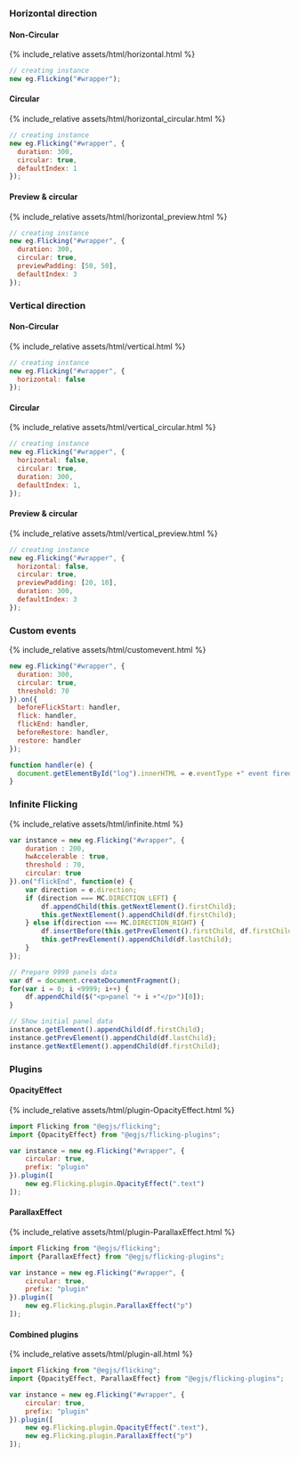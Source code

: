 ### Horizontal direction

#### Non-Circular

{% include_relative assets/html/horizontal.html %}

```js
// creating instance
new eg.Flicking("#wrapper");
```


#### Circular

{% include_relative assets/html/horizontal_circular.html %}

```js
// creating instance
new eg.Flicking("#wrapper", {
  duration: 300,
  circular: true,
  defaultIndex: 1
});
```

#### Preview & circular

{% include_relative assets/html/horizontal_preview.html %}

```js
// creating instance
new eg.Flicking("#wrapper", {
  duration: 300,
  circular: true,
  previewPadding: [50, 50],
  defaultIndex: 3
});
```

### Vertical direction

#### Non-Circular

{% include_relative assets/html/vertical.html %}

```js
// creating instance
new eg.Flicking("#wrapper", {
  horizontal: false
});
```


#### Circular

{% include_relative assets/html/vertical_circular.html %}

```js
// creating instance
new eg.Flicking("#wrapper", {
  horizontal: false,
  circular: true,
  duration: 300,
  defaultIndex: 1,
});
```

#### Preview & circular

{% include_relative assets/html/vertical_preview.html %}

```js
// creating instance
new eg.Flicking("#wrapper", {
  horizontal: false,
  circular: true,
  previewPadding: [20, 10],
  duration: 300,
  defaultIndex: 3
});
```


### Custom events

{% include_relative assets/html/customevent.html %}

```js
new eg.Flicking("#wrapper", {
  duration: 300,
  circular: true,
  threshold: 70
}).on({
  beforeFlickStart: handler,
  flick: handler,
  flickEnd: handler,
  beforeRestore: handler,
  restore: handler
});

function handler(e) {
  document.getElementById("log").innerHTML = e.eventType +" event fired.";
}
```


### Infinite Flicking

{% include_relative assets/html/infinite.html %}


```js
var instance = new eg.Flicking("#wrapper", {
	duration : 200,
	hwAccelerable : true,
	threshold : 70,
	circular: true
}).on("flickEnd", function(e) {
	var direction = e.direction;
	if (direction === MC.DIRECTION_LEFT) {
		df.appendChild(this.getNextElement().firstChild);
		this.getNextElement().appendChild(df.firstChild);
	} else if(direction === MC.DIRECTION_RIGHT) {
		df.insertBefore(this.getPrevElement().firstChild, df.firstChild);
		this.getPrevElement().appendChild(df.lastChild);
	}
});

// Prepare 9999 panels data
var df = document.createDocumentFragment();
for(var i = 0; i <9999; i++) {
	df.appendChild($("<p>panel "+ i +"</p>")[0]);
}

// Show initial panel data
instance.getElement().appendChild(df.firstChild);
instance.getPrevElement().appendChild(df.lastChild);
instance.getNextElement().appendChild(df.firstChild);
```

### Plugins

#### OpacityEffect

{% include_relative assets/html/plugin-OpacityEffect.html %}
```js
import Flicking from "@egjs/flicking";
import {OpacityEffect} from "@egjs/flicking-plugins";

var instance = new eg.Flicking("#wrapper", {
	circular: true,
	prefix: "plugin"
}).plugin([
    new eg.Flicking.plugin.OpacityEffect(".text")
]);
```

#### ParallaxEffect

{% include_relative assets/html/plugin-ParallaxEffect.html %}
```js
import Flicking from "@egjs/flicking";
import {ParallaxEffect} from "@egjs/flicking-plugins";

var instance = new eg.Flicking("#wrapper", {
	circular: true,
	prefix: "plugin"
}).plugin([
    new eg.Flicking.plugin.ParallaxEffect("p")
]);
```

#### Combined plugins

{% include_relative assets/html/plugin-all.html %}
```js
import Flicking from "@egjs/flicking";
import {OpacityEffect, ParallaxEffect} from "@egjs/flicking-plugins";

var instance = new eg.Flicking("#wrapper", {
	circular: true,
    prefix: "plugin"
}).plugin([
    new eg.Flicking.plugin.OpacityEffect(".text"),
    new eg.Flicking.plugin.ParallaxEffect("p")
]);
```